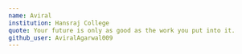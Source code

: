 ```yaml
---
name: Aviral
institution: Hansraj College
quote: Your future is only as good as the work you put into it.
github_user: AviralAgarwal009
---
```


